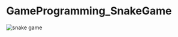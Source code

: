 # GameProgramming_SnakeGame

![snake game](https://github.com/suetudy/GameProgramming_SnakeGame/assets/160709053/ba5d9cc9-2d9f-4c6e-bb3e-e15b85746f26)
